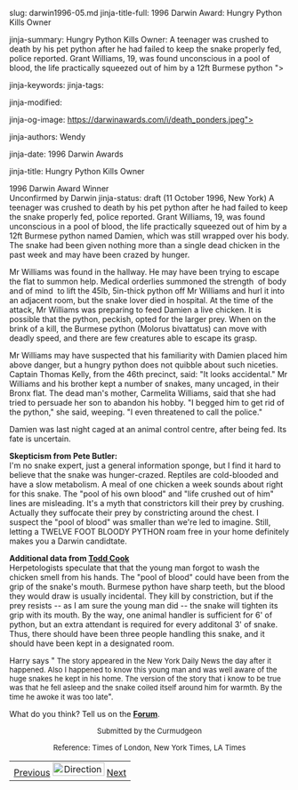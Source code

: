 slug: darwin1996-05.md
jinja-title-full: 1996 Darwin Award: Hungry Python Kills Owner

jinja-summary: Hungry Python Kills Owner: A teenager was crushed to death by his pet python after he had failed to keep the snake properly fed, police reported. Grant Williams, 19, was found unconscious in a pool of blood, the life practically squeezed out of him by a 12ft Burmese python ">

jinja-keywords:
jinja-tags:

jinja-modified:

jinja-og-image: https://darwinawards.com/i/death_ponders.jpeg">

jinja-authors: Wendy

jinja-date: 1996 Darwin Awards


jinja-title: Hungry Python Kills Owner

1996 Darwin Award Winner<BR>Unconfirmed by Darwin
jinja-status: draft
(11 October 1996, New York) A teenager was crushed to death by his pet python after he had failed to keep the snake properly fed, police reported. Grant Williams, 19, was found unconscious in a pool of blood, the life practically squeezed out of him by a 12ft Burmese python named Damien, which was still wrapped over his body. The snake had been given nothing more than a single dead chicken in the past week and may have been crazed by hunger.<P>
Mr Williams was found in the hallway. He may have been trying to escape the flat to summon help. Medical orderlies summoned the strength ­ of body and of mind ­ to lift the 45lb, 5in-thick python off Mr Williams and hurl it into an adjacent room, but the snake lover died in hospital. At the time of the attack, Mr Williams was preparing to feed Damien a live chicken. It is possible that the python, peckish, opted for the larger prey. When on the brink of a kill, the Burmese python (Molorus bivattatus) can move with deadly speed, and there are few creatures able to escape its grasp.

Mr Williams may have suspected that his familiarity with Damien placed him
above danger, but a hungry python does not quibble about such niceties. Captain Thomas Kelly, from the 46th precinct, said: "It looks accidental." Mr Williams and his brother kept a number of snakes, many uncaged, in their Bronx flat. The dead man's mother, Carmelita Williams, said that she had tried to persuade her son to abandon his hobby. "I begged him to get rid of the python," she said, weeping. "I even threatened to call the police."
<P>Damien was last night caged at an animal control centre, after being fed. Its fate is uncertain.
</TD>
<TD>
<P><B>Skepticism from Pete Butler: </B><BR>
I'm no snake expert, just a general information sponge, but I find it hard to believe that the snake was hunger-crazed. Reptiles are cold-blooded and have a slow metabolism. A meal of one chicken a week sounds about right for this snake. The "pool of his own blood" and "life crushed out of him" lines are misleading. It's a myth that constrictors kill their prey by crushing. Actually they suffocate their prey by constricting around the chest. I suspect the "pool of blood" was smaller than we're led to imagine. Still, letting a TWELVE FOOT BLOODY PYTHON roam free in your home definitely makes you a Darwin candidtate.
<P><B>Additional data from <A href="mailto:REMOVE-cookconsulting@hotmail.com">Todd Cook</A></B><BR>
Herpetologists speculate that that the young man forgot to wash the chicken
smell from his hands. The &quot;pool of blood&quot; could have been from
the grip of the snake's mouth. Burmese python have sharp teeth, but the
blood they would draw is usually incidental. They kill by constriction, but
if the prey resists -- as I am sure the young man did -- the snake will
tighten its grip with its mouth. By the way, one animal handler is
sufficient for 6' of python, but an extra attendant is required for every
additonal 3' of snake. Thus, there should have been three people handling
this snake, and it should have been kept in a designated room.

<P>Harry says "<font size=-1> The story appeared in the New York Daily News the day after
it happened. Also I happened to know this young man and was well aware of
the huge snakes he kept in his home. The version of the story that i know
to be true was that he fell asleep and the snake coiled itself around him
for warmth. By the time he awoke it was too late</font>".

<P>What do you think? Tell us on the <B><A href="http://forum.DarwinAwards.com">Forum</A></B>.
</TD></TR><TR valign="top"><TD colspan="2">
<P><CENTER><FONT size="-1">Submitted by the Curmudgeon</FONT></CENTER>
<P><CENTER>
<FONT size="-1">Reference: Times of London, New York Times, LA Times</FONT>
<P><CENTER><FONT size="-1"></FONT>

<!--#include virtual="/inc/votebar_viewvoteonly" -->

</CENTER>
</CENTER></TD></TR></TABLE>
<TABLE width=100% border=0 background="/i/bgmain.jpg" cellspacing=5 cellpadding=10><TR><TD>
<CENTER>
<A href="darwin1996-04.html">Previous</A> <IMG src="/i/arrowani.gif" width="93" height="24" border="0" alt="Directions"> <A href="darwin1996-06.html">Next</A>
</CENTER>
</H2>
</CENTER>

<!--#include file=nav_1996.html -->


